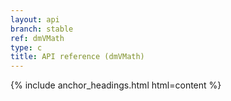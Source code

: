 ```yaml
---
layout: api
branch: stable
ref: dmVMath
type: c
title: API reference (dmVMath)
---
```

{% include anchor_headings.html html=content %}